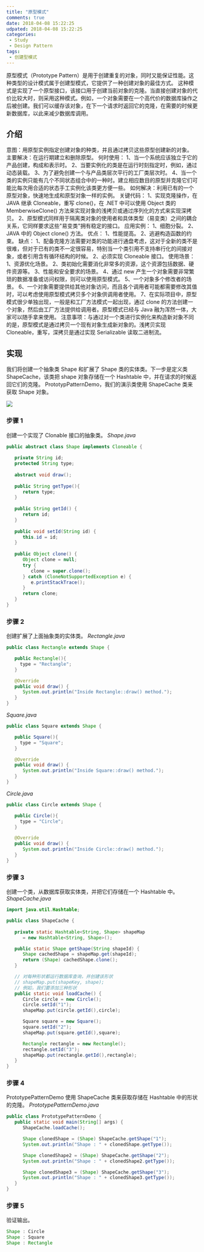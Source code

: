 ```yaml
---
title: "原型模式"
comments: true
date: 2018-04-08 15:22:25
udpated: 2018-04-08 15:22:25
categories:
 - Study
 - Design Pattern
tags:
 - 创建型模式
---
```


原型模式（Prototype Pattern）是用于创建重复的对象，同时又能保证性能。这种类型的设计模式属于创建型模式，它提供了一种创建对象的最佳方式。
这种模式是实现了一个原型接口，该接口用于创建当前对象的克隆。当直接创建对象的代价比较大时，则采用这种模式。例如，一个对象需要在一个高代价的数据库操作之后被创建。我们可以缓存该对象，在下一个请求时返回它的克隆，在需要的时候更新数据库，以此来减少数据库调用。

## 介绍
意图：用原型实例指定创建对象的种类，并且通过拷贝这些原型创建新的对象。
主要解决：在运行期建立和删除原型。
何时使用： 1、当一个系统应该独立于它的产品创建，构成和表示时。 2、当要实例化的类是在运行时刻指定时，例如，通过动态装载。 3、为了避免创建一个与产品类层次平行的工厂类层次时。 4、当一个类的实例只能有几个不同状态组合中的一种时。建立相应数目的原型并克隆它们可能比每次用合适的状态手工实例化该类更方便一些。
如何解决：利用已有的一个原型对象，快速地生成和原型对象一样的实例。
关键代码： 1、实现克隆操作，在 JAVA 继承 Cloneable，重写 clone()，在 .NET 中可以使用 Object 类的 MemberwiseClone() 方法来实现对象的浅拷贝或通过序列化的方式来实现深拷贝。 2、原型模式同样用于隔离类对象的使用者和具体类型（易变类）之间的耦合关系，它同样要求这些"易变类"拥有稳定的接口。
应用实例： 1、细胞分裂。 2、JAVA 中的 Object clone() 方法。
优点： 1、性能提高。 2、逃避构造函数的约束。
缺点： 1、配备克隆方法需要对类的功能进行通盘考虑，这对于全新的类不是很难，但对于已有的类不一定很容易，特别当一个类引用不支持串行化的间接对象，或者引用含有循环结构的时候。 2、必须实现 Cloneable 接口。
使用场景： 1、资源优化场景。 2、类初始化需要消化非常多的资源，这个资源包括数据、硬件资源等。 3、性能和安全要求的场景。 4、通过 new 产生一个对象需要非常繁琐的数据准备或访问权限，则可以使用原型模式。 5、一个对象多个修改者的场景。 6、一个对象需要提供给其他对象访问，而且各个调用者可能都需要修改其值时，可以考虑使用原型模式拷贝多个对象供调用者使用。 7、在实际项目中，原型模式很少单独出现，一般是和工厂方法模式一起出现，通过 clone 的方法创建一个对象，然后由工厂方法提供给调用者。原型模式已经与 Java 融为浑然一体，大家可以随手拿来使用。
注意事项：与通过对一个类进行实例化来构造新对象不同的是，原型模式是通过拷贝一个现有对象生成新对象的。浅拷贝实现 Cloneable，重写，深拷贝是通过实现 Serializable 读取二进制流。
<!--more-->

## 实现
我们将创建一个抽象类 Shape 和扩展了 Shape 类的实体类。下一步是定义类 ShapeCache，该类把 shape 对象存储在一个 Hashtable 中，并在请求的时候返回它们的克隆。
PrototypPatternDemo，我们的演示类使用 ShapeCache 类来获取 Shape 对象。

![](/images/design-pattern/prototype_pattern_uml_diagram.jpg)

### 步骤 1
创建一个实现了 Clonable 接口的抽象类。
*Shape.java*
```java
public abstract class Shape implements Cloneable {
   
   private String id;
   protected String type;
   
   abstract void draw();
   
   public String getType(){
      return type;
   }
   
   public String getId() {
      return id;
   }
   
   public void setId(String id) {
      this.id = id;
   }
   
   public Object clone() {
      Object clone = null;
      try {
         clone = super.clone();
      } catch (CloneNotSupportedException e) {
         e.printStackTrace();
      }
      return clone;
   }
}
```

### 步骤 2
创建扩展了上面抽象类的实体类。
*Rectangle.java*
```java
public class Rectangle extends Shape {

   public Rectangle(){
     type = "Rectangle";
   }

   @Override
   public void draw() {
      System.out.println("Inside Rectangle::draw() method.");
   }
}
```
*Square.java*
```java
public class Square extends Shape {

   public Square(){
     type = "Square";
   }

   @Override
   public void draw() {
      System.out.println("Inside Square::draw() method.");
   }
}
```
*Circle.java*
```java
public class Circle extends Shape {

   public Circle(){
     type = "Circle";
   }

   @Override
   public void draw() {
      System.out.println("Inside Circle::draw() method.");
   }
}
```

### 步骤 3
创建一个类，从数据库获取实体类，并把它们存储在一个 Hashtable 中。
*ShapeCache.java*
```java
import java.util.Hashtable;

public class ShapeCache {
    
   private static Hashtable<String, Shape> shapeMap 
      = new Hashtable<String, Shape>();

   public static Shape getShape(String shapeId) {
      Shape cachedShape = shapeMap.get(shapeId);
      return (Shape) cachedShape.clone();
   }

   // 对每种形状都运行数据库查询，并创建该形状
   // shapeMap.put(shapeKey, shape);
   // 例如，我们要添加三种形状
   public static void loadCache() {
      Circle circle = new Circle();
      circle.setId("1");
      shapeMap.put(circle.getId(),circle);

      Square square = new Square();
      square.setId("2");
      shapeMap.put(square.getId(),square);

      Rectangle rectangle = new Rectangle();
      rectangle.setId("3");
      shapeMap.put(rectangle.getId(),rectangle);
   }
}
```

### 步骤 4
PrototypePatternDemo 使用 ShapeCache 类来获取存储在 Hashtable 中的形状的克隆。
*PrototypePatternDemo.java*
```java
public class PrototypePatternDemo {
   public static void main(String[] args) {
      ShapeCache.loadCache();

      Shape clonedShape = (Shape) ShapeCache.getShape("1");
      System.out.println("Shape : " + clonedShape.getType());        

      Shape clonedShape2 = (Shape) ShapeCache.getShape("2");
      System.out.println("Shape : " + clonedShape2.getType());        

      Shape clonedShape3 = (Shape) ShapeCache.getShape("3");
      System.out.println("Shape : " + clonedShape3.getType());        
   }
}
```

### 步骤 5
验证输出。
```java
Shape : Circle
Shape : Square
Shape : Rectangle
```
